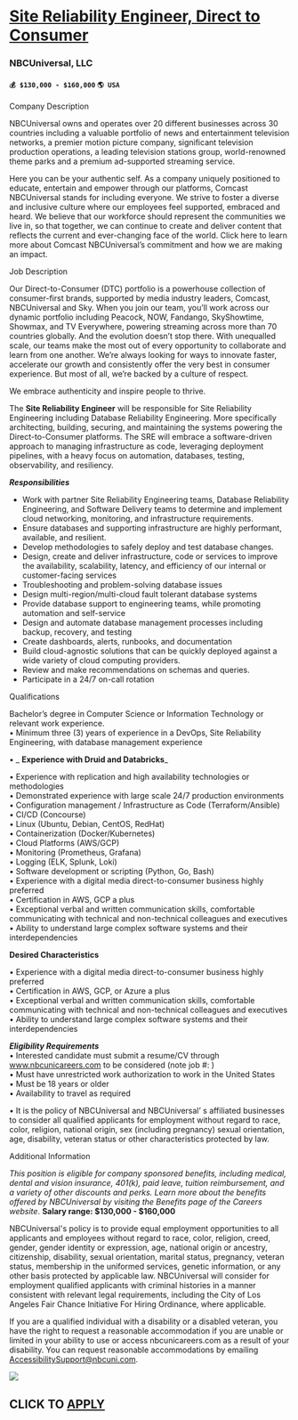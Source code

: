 # [Site Reliability Engineer, Direct to Consumer](https://www.remotewlb.com/apply/site-reliability-engineer-direct-to-consumer-80169)  
### NBCUniversal, LLC  
#### `💰 $130,000 - $160,000` `🌎 USA`  
  
  

Company Description

NBCUniversal owns and operates over 20 different businesses across 30 countries including a valuable portfolio of news and entertainment television networks, a premier motion picture company, significant television production operations, a leading television stations group, world-renowned theme parks and a premium ad-supported streaming service.  
  
Here you can be your authentic self. As a company uniquely positioned to educate, entertain and empower through our platforms, Comcast NBCUniversal stands for including everyone. We strive to foster a diverse and inclusive culture where our employees feel supported, embraced and heard. We believe that our workforce should represent the communities we live in, so that together, we can continue to create and deliver content that reflects the current and ever-changing face of the world. Click here to learn more about Comcast NBCUniversal’s commitment and how we are making an impact.

  
  

Job Description

Our Direct-to-Consumer (DTC) portfolio is a powerhouse collection of consumer-first brands, supported by media industry leaders, Comcast, NBCUniversal and Sky. When you join our team, you’ll work across our dynamic portfolio including Peacock, NOW, Fandango, SkyShowtime, Showmax, and TV Everywhere, powering streaming across more than 70 countries globally. And the evolution doesn’t stop there. With unequalled scale, our teams make the most out of every opportunity to collaborate and learn from one another. We’re always looking for ways to innovate faster, accelerate our growth and consistently offer the very best in consumer experience. But most of all, we’re backed by a culture of respect.

We embrace authenticity and inspire people to thrive.

  
The **Site Reliability Engineer** will be responsible for Site Reliability Engineering including Database Reliability Engineering. More specifically architecting, building, securing, and maintaining the systems powering the Direct-to-Consumer platforms. The SRE will embrace a software-driven approach to managing infrastructure as code, leveraging deployment pipelines, with a heavy focus on automation, databases, testing, observability, and resiliency.  
  
**_Responsibilities_**

  * Work with partner Site Reliability Engineering teams, Database Reliability Engineering, and Software Delivery teams to determine and implement cloud networking, monitoring, and infrastructure requirements.
  * Ensure databases and supporting infrastructure are highly performant, available, and resilient.
  * Develop methodologies to safely deploy and test database changes.
  * Design, create and deliver infrastructure, code or services to improve the availability, scalability, latency, and efficiency of our internal or customer-facing services
  * Troubleshooting and problem-solving database issues
  * Design multi-region/multi-cloud fault tolerant database systems
  * Provide database support to engineering teams, while promoting automation and self-service
  * Design and automate database management processes including backup, recovery, and testing
  * Create dashboards, alerts, runbooks, and documentation
  * Build cloud-agnostic solutions that can be quickly deployed against a wide variety of cloud computing providers.
  * Review and make recommendations on schemas and queries.
  * Participate in a 24/7 on-call rotation

  
  

Qualifications

Bachelor’s degree in Computer Science or Information Technology or relevant work experience.  
• Minimum three (3) years of experience in a DevOps, Site Reliability Engineering, with database management experience

• _ **Experience with Druid and Databricks**_

• Experience with replication and high availability technologies or methodologies  
• Demonstrated experience with large scale 24/7 production environments  
• Configuration management / Infrastructure as Code (Terraform/Ansible)  
• CI/CD (Concourse)  
• Linux (Ubuntu, Debian, CentOS, RedHat)  
• Containerization (Docker/Kubernetes)  
• Cloud Platforms (AWS/GCP)  
• Monitoring (Prometheus, Grafana)  
• Logging (ELK, Splunk, Loki)  
• Software development or scripting (Python, Go, Bash)  
• Experience with a digital media direct-to-consumer business highly preferred  
• Certification in AWS, GCP a plus  
• Exceptional verbal and written communication skills, comfortable communicating with technical and non-technical colleagues and executives  
• Ability to understand large complex software systems and their interdependencies

 **Desired Characteristics**

• Experience with a digital media direct-to-consumer business highly preferred  
• Certification in AWS, GCP, or Azure a plus  
• Exceptional verbal and written communication skills, comfortable communicating with technical and non-technical colleagues and executives  
• Ability to understand large complex software systems and their interdependencies  
  
**_Eligibility Requirements_**  
• Interested candidate must submit a resume/CV through www.nbcunicareers.com to be considered (note job #: )  
• Must have unrestricted work authorization to work in the United States  
• Must be 18 years or older  
• Availability to travel as required  
  
• It is the policy of NBCUniversal and NBCUniversal’ s affiliated businesses to consider all qualified applicants for employment without regard to race, color, religion, national origin, sex (including pregnancy) sexual orientation, age, disability, veteran status or other characteristics protected by law.

  
  

Additional Information

 _This position is eligible for company sponsored benefits, including medical, dental and vision insurance, 401(k), paid leave, tuition reimbursement, and a variety of other discounts and perks. Learn more about the benefits offered by NBCUniversal by visiting the Benefits page of the Careers website_. **Salary range: $130,000 - $160,000**

NBCUniversal's policy is to provide equal employment opportunities to all applicants and employees without regard to race, color, religion, creed, gender, gender identity or expression, age, national origin or ancestry, citizenship, disability, sexual orientation, marital status, pregnancy, veteran status, membership in the uniformed services, genetic information, or any other basis protected by applicable law. NBCUniversal will consider for employment qualified applicants with criminal histories in a manner consistent with relevant legal requirements, including the City of Los Angeles Fair Chance Initiative For Hiring Ordinance, where applicable.

If you are a qualified individual with a disability or a disabled veteran, you have the right to request a reasonable accommodation if you are unable or limited in your ability to use or access nbcunicareers.com as a result of your disability. You can request reasonable accommodations by emailing AccessibilitySupport@nbcuni.com.

![](https://remotive.com/job/track/1903382/blank.gif?source=public_api)  
## CLICK TO [APPLY](https://www.remotewlb.com/apply/site-reliability-engineer-direct-to-consumer-80169)

